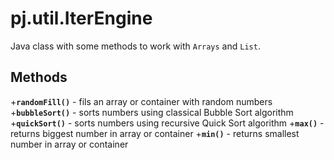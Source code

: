 # pj.util.IterEngine
Java class with some methods to work with `Arrays` and `List`.
## Methods
+**`randomFill()`** - fils an array or container with random numbers
+**`bubbleSort()`** - sorts numbers using classical Bubble Sort algorithm
+**`quickSort()`** - sorts numbers using recursive Quick Sort algorithm
+**`max()`** - returns biggest number in array or container
+**`min()`** - returns smallest number in array or container 

